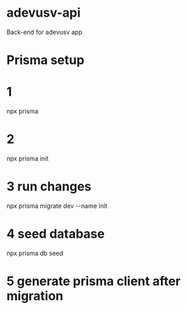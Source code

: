 # adevusv-api

Back-end for adevusv app

# Prisma setup

# 1

npx prisma

# 2

npx prisma init

# 3 run changes

npx prisma migrate dev --name init

# 4 seed database

npx prisma db seed

# 5 generate prisma client after migration

